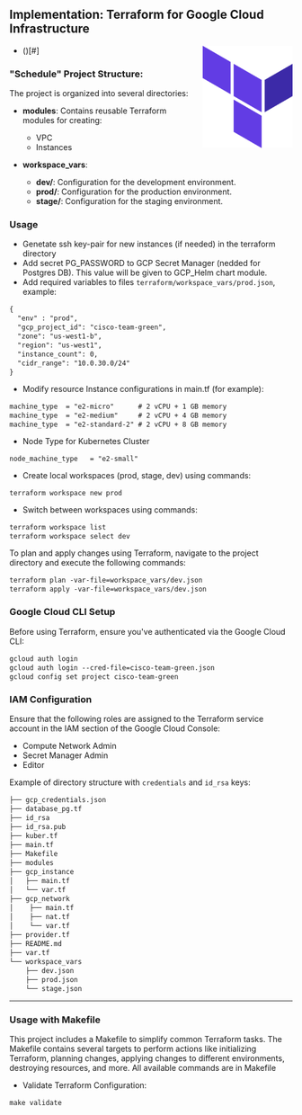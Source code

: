 ## Implementation: Terraform for Google Cloud Infrastructure

<img src="../screenshots/tf-logo.png" alt="Terraform Logo" width="160" style="float: right; margin-left: 20px;"/>


- ()[#] 

### "Schedule" Project Structure:

The project is organized into several directories:

- **modules**: Contains reusable Terraform modules for creating:
  - VPC
  - Instances

- **workspace_vars**:
  - **dev/**: Configuration for the development environment.
  - **prod/**: Configuration for the production environment.
  - **stage/**: Configuration for the staging environment.

### Usage
- Genetate ssh key-pair for new instances (if needed) in the terraform directory  
- Add secret PG_PASSWORD to GCP Secret Manager (nedded for Postgres DB). This value will be given to GCP_Helm chart module.
- Add required variables to files `terraform/workspace_vars/prod.json`, example:
```text
{
  "env" : "prod",
  "gcp_project_id": "cisco-team-green",
  "zone": "us-west1-b",
  "region": "us-west1",
  "instance_count": 0,
  "cidr_range": "10.0.30.0/24"
}
```
- Modify resource Instance configurations in main.tf (for example):
```text
machine_type  = "e2-micro"      # 2 vCPU + 1 GB memory
machine_type  = "e2-medium"     # 2 vCPU + 4 GB memory
machine_type  = "e2-standard-2" # 2 vCPU + 8 GB memory
```
- Node Type for Kubernetes Cluster
```text 
node_machine_type   = "e2-small"
```

- Create local workspaces (prod, stage, dev) using commands:
```shell
terraform workspace new prod
```
- Switch between workspaces using commands:
```shell
terraform workspace list
terraform workspace select dev
```

To plan and apply changes using Terraform, navigate to the project directory and execute the following commands:

```shell
terraform plan -var-file=workspace_vars/dev.json
terraform apply -var-file=workspace_vars/dev.json
```

### Google Cloud CLI Setup

Before using Terraform, ensure you've authenticated via the Google Cloud CLI:

```shell
gcloud auth login
gcloud auth login --cred-file=cisco-team-green.json
gcloud config set project cisco-team-green
```

### IAM Configuration

Ensure that the following roles are assigned to the Terraform service account in the IAM section of the Google Cloud Console:

- Compute Network Admin
- Secret Manager Admin
- Editor


Example of directory structure with `credentials` and `id_rsa` keys:
```text
├── gcp_credentials.json
├── database_pg.tf
├── id_rsa
├── id_rsa.pub
├── kuber.tf
├── main.tf
├── Makefile
├── modules
├── gcp_instance
│   ├── main.tf
│   └── var.tf
├── gcp_network
│    ├── main.tf
│    ├── nat.tf
│    └── var.tf
├── provider.tf
├── README.md
├── var.tf
└── workspace_vars
    ├── dev.json
    ├── prod.json
    └── stage.json

```

-------------------------------------------------
### Usage with Makefile
This project includes a Makefile to simplify common Terraform tasks. The Makefile contains several targets to perform actions like initializing Terraform, planning changes, applying changes to different environments, destroying resources, and more. All available commands are in Makefile 


- Validate Terraform Configuration:
```shell
make validate
```